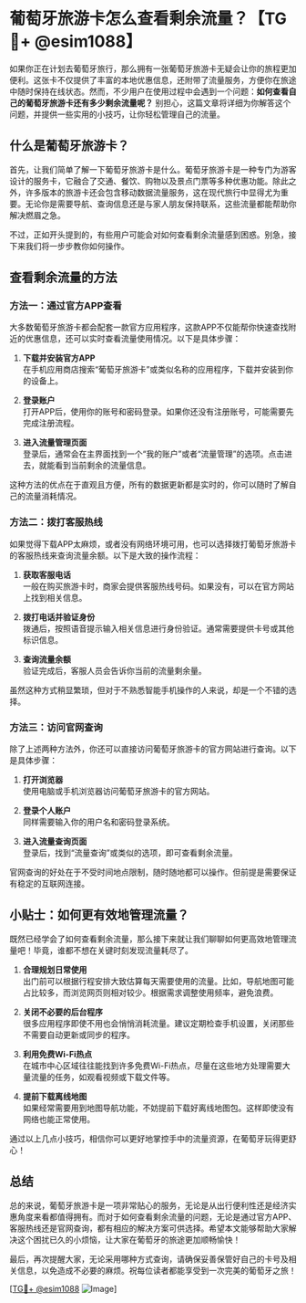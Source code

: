 # 葡萄牙旅游卡怎么查看剩余流量？【TG💪+ @esim1088】

如果你正在计划去葡萄牙旅行，那么拥有一张葡萄牙旅游卡无疑会让你的旅程更加便利。这张卡不仅提供了丰富的本地优惠信息，还附带了流量服务，方便你在旅途中随时保持在线状态。然而，不少用户在使用过程中会遇到一个问题：**如何查看自己的葡萄牙旅游卡还有多少剩余流量呢？** 别担心，这篇文章将详细为你解答这个问题，并提供一些实用的小技巧，让你轻松管理自己的流量。

## 什么是葡萄牙旅游卡？

首先，让我们简单了解一下葡萄牙旅游卡是什么。葡萄牙旅游卡是一种专门为游客设计的服务卡，它融合了交通、餐饮、购物以及景点门票等多种优惠功能。除此之外，许多版本的旅游卡还会包含移动数据流量服务，这在现代旅行中显得尤为重要。无论你是需要导航、查询信息还是与家人朋友保持联系，这些流量都能帮助你解决燃眉之急。

不过，正如开头提到的，有些用户可能会对如何查看剩余流量感到困惑。别急，接下来我们将一步步教你如何操作。

## 查看剩余流量的方法

### 方法一：通过官方APP查看

大多数葡萄牙旅游卡都会配套一款官方应用程序，这款APP不仅能帮你快速查找附近的优惠信息，还可以实时查看流量使用情况。以下是具体步骤：

1. **下载并安装官方APP**  
   在手机应用商店搜索“葡萄牙旅游卡”或类似名称的应用程序，下载并安装到你的设备上。
   
2. **登录账户**  
   打开APP后，使用你的账号和密码登录。如果你还没有注册账号，可能需要先完成注册流程。

3. **进入流量管理页面**  
   登录后，通常会在主界面找到一个“我的账户”或者“流量管理”的选项。点击进去，就能看到当前剩余的流量信息。

这种方法的优点在于直观且方便，所有的数据更新都是实时的，你可以随时了解自己的流量消耗情况。

### 方法二：拨打客服热线

如果觉得下载APP太麻烦，或者没有网络环境可用，也可以选择拨打葡萄牙旅游卡的客服热线来查询流量余额。以下是大致的操作流程：

1. **获取客服电话**  
   一般在购买旅游卡时，商家会提供客服热线号码。如果没有，可以在官方网站上找到相关信息。

2. **拨打电话并验证身份**  
   拨通后，按照语音提示输入相关信息进行身份验证。通常需要提供卡号或其他标识信息。

3. **查询流量余额**  
   验证完成后，客服人员会告诉你当前的流量剩余量。

虽然这种方式稍显繁琐，但对于不熟悉智能手机操作的人来说，却是一个不错的选择。

### 方法三：访问官网查询

除了上述两种方法外，你还可以直接访问葡萄牙旅游卡的官方网站进行查询。以下是具体步骤：

1. **打开浏览器**  
   使用电脑或手机浏览器访问葡萄牙旅游卡的官方网站。

2. **登录个人账户**  
   同样需要输入你的用户名和密码登录系统。

3. **进入流量查询页面**  
   登录后，找到“流量查询”或类似的选项，即可查看剩余流量。

官网查询的好处在于不受时间地点限制，随时随地都可以操作。但前提是需要保证有稳定的互联网连接。

## 小贴士：如何更有效地管理流量？

既然已经学会了如何查看剩余流量，那么接下来就让我们聊聊如何更高效地管理流量吧！毕竟，谁都不想在关键时刻发现流量耗尽了。

1. **合理规划日常使用**  
   出门前可以根据行程安排大致估算每天需要使用的流量。比如，导航地图可能占比较多，而浏览网页则相对较少。根据需求调整使用频率，避免浪费。

2. **关闭不必要的后台程序**  
   很多应用程序即使不用也会悄悄消耗流量。建议定期检查手机设置，关闭那些不需要自动更新或同步的程序。

3. **利用免费Wi-Fi热点**  
   在城市中心区域往往能找到许多免费Wi-Fi热点，尽量在这些地方处理需要大量流量的任务，如观看视频或下载文件等。

4. **提前下载离线地图**  
   如果经常需要用到地图导航功能，不妨提前下载好离线地图包。这样即使没有网络也能正常使用。

通过以上几点小技巧，相信你可以更好地掌控手中的流量资源，在葡萄牙玩得更舒心！

## 总结

总的来说，葡萄牙旅游卡是一项非常贴心的服务，无论是从出行便利性还是经济实惠角度来看都值得拥有。而对于如何查看剩余流量的问题，无论是通过官方APP、客服热线还是官网查询，都有相应的解决方案可供选择。希望本文能够帮助大家解决这个困扰已久的小烦恼，让大家在葡萄牙的旅途更加顺畅愉快！

最后，再次提醒大家，无论采用哪种方式查询，请确保妥善保管好自己的卡号及相关信息，以免造成不必要的麻烦。祝每位读者都能享受到一次完美的葡萄牙之旅！

[[TG💪+ @esim1088](https://t.me/s/esim1088) ![Image](https://i.postimg.cc/4NQfJmqS/Snipaste-2025-05-13-00-14-12.png)]